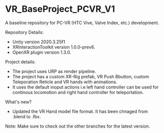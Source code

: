 # VR_BaseProject_PCVR_V1

A baseline repository for PC-VR (HTC Vive, Valve Index, etc.) development.


Repository Details:
- Unity version 2020.3.25f1
- XRInteractionToolkit version 1.0.0-prev6.
- OpenXR plugin version 1.3.0.


Project details:
- The project uses URP as render pipeline.
- The project has a custom XR-Rig prefab, VR Push Bbutton, custom Teleporation Reticle and VR hands with animations.
- It uses the default inoput actions i.e left hand controller can be used for continous locomotion and right hand controller for teleportation.

What's new?
- Updated the VR Hand model file format. It has been chnaged from .blend to .fbx.

Note: Make sure to check out the other branches for the latest version.
